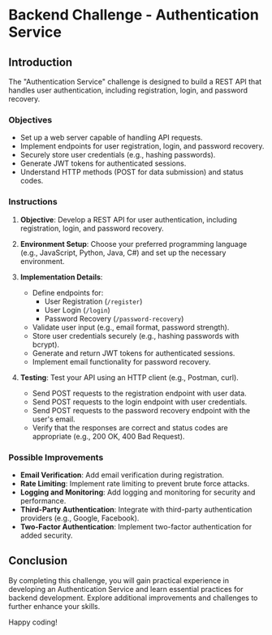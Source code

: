 # Backend Challenge - Authentication Service

## Introduction

The "Authentication Service" challenge is designed to build a REST API that handles user authentication, including registration, login, and password recovery.

### Objectives

- Set up a web server capable of handling API requests.
- Implement endpoints for user registration, login, and password recovery.
- Securely store user credentials (e.g., hashing passwords).
- Generate JWT tokens for authenticated sessions.
- Understand HTTP methods (POST for data submission) and status codes.

### Instructions

1. **Objective**: Develop a REST API for user authentication, including registration, login, and password recovery.

2. **Environment Setup**: Choose your preferred programming language (e.g., JavaScript, Python, Java, C#) and set up the necessary environment.

3. **Implementation Details**:
   - Define endpoints for:
     - User Registration (`/register`)
     - User Login (`/login`)
     - Password Recovery (`/password-recovery`)
   - Validate user input (e.g., email format, password strength).
   - Store user credentials securely (e.g., hashing passwords with bcrypt).
   - Generate and return JWT tokens for authenticated sessions.
   - Implement email functionality for password recovery.

4. **Testing**: Test your API using an HTTP client (e.g., Postman, curl).
   - Send POST requests to the registration endpoint with user data.
   - Send POST requests to the login endpoint with user credentials.
   - Send POST requests to the password recovery endpoint with the user's email.
   - Verify that the responses are correct and status codes are appropriate (e.g., 200 OK, 400 Bad Request).

### Possible Improvements

- **Email Verification**: Add email verification during registration.
- **Rate Limiting**: Implement rate limiting to prevent brute force attacks.
- **Logging and Monitoring**: Add logging and monitoring for security and performance.
- **Third-Party Authentication**: Integrate with third-party authentication providers (e.g., Google, Facebook).
- **Two-Factor Authentication**: Implement two-factor authentication for added security.

## Conclusion

By completing this challenge, you will gain practical experience in developing an Authentication Service and learn essential practices for backend development. Explore additional improvements and challenges to further enhance your skills.

Happy coding!

